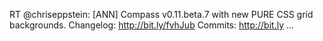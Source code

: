 <!--
id: 4668949066
link: http://kevinisom.info/post/4668949066/rt-chriseppstein-ann-compass-v0-11-beta-7-with
slug: rt-chriseppstein-ann-compass-v0-11-beta-7-with
date: Sun Apr 17 2011 12:50:58 GMT+1200 (NZST)
raw: {"blog_name":"kevinisom","id":4668949066,"post_url":"http://kevinisom.info/post/4668949066/rt-chriseppstein-ann-compass-v0-11-beta-7-with","slug":"rt-chriseppstein-ann-compass-v0-11-beta-7-with","type":"text","date":"2011-04-17 00:50:58 GMT","timestamp":1303001458,"state":"published","format":"html","reblog_key":"T9Bw308O","tags":[],"short_url":"http://tmblr.co/Zw68Yy4MIe9A","highlighted":[],"feed_item":"http://twitter.com/kev_nz/statuses/59174040916590592","from_feed_id":"650289","note_count":0,"title":null,"body":"<p>RT @chriseppstein: [ANN] Compass v0.11.beta.7 with new PURE CSS grid backgrounds. Changelog: <a href=\"http://bit.ly/fvhJub\" target=\"_blank\">http://bit.ly/fvhJub</a> Commits: <a href=\"http://bit.ly\" target=\"_blank\">http://bit.ly</a> &#8230;</p>"}
publish: 2011-04-017
tags: 
title: null
-->


RT @chriseppstein: [ANN] Compass v0.11.beta.7 with new PURE CSS grid
backgrounds. Changelog: <http://bit.ly/fvhJub> Commits: <http://bit.ly>
…


